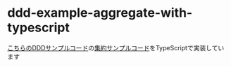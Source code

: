 # ddd-example-aggregate-with-typescript
[こちらのDDDサンプルコード](https://github.com/little-hands/ddd-examples)の[集約サンプルコード](https://github.com/little-hands/ddd-examples/tree/master/src/main/java/com/littlehands/aggregate/good_example)をTypeScriptで実装しています
